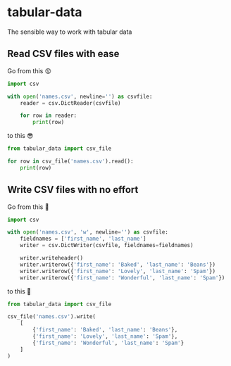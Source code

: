 # tabular-data

The sensible way to work with tabular data

## Read CSV files with ease

Go from this 😡

```python
import csv

with open('names.csv', newline='') as csvfile:
    reader = csv.DictReader(csvfile)

    for row in reader:
        print(row)
```

to this 😎

```python
from tabular_data import csv_file

for row in csv_file('names.csv').read():
    print(row)
```

## Write CSV files with no effort

Go from this 🤮

```python
import csv

with open('names.csv', 'w', newline='') as csvfile:
    fieldnames = ['first_name', 'last_name']
    writer = csv.DictWriter(csvfile, fieldnames=fieldnames)

    writer.writeheader()
    writer.writerow({'first_name': 'Baked', 'last_name': 'Beans'})
    writer.writerow({'first_name': 'Lovely', 'last_name': 'Spam'})
    writer.writerow({'first_name': 'Wonderful', 'last_name': 'Spam'})
```

to this 🤩

```python
from tabular_data import csv_file

csv_file('names.csv').write(
    [
        {'first_name': 'Baked', 'last_name': 'Beans'},
        {'first_name': 'Lovely', 'last_name': 'Spam'},
        {'first_name': 'Wonderful', 'last_name': 'Spam'}
    ]
)
```
